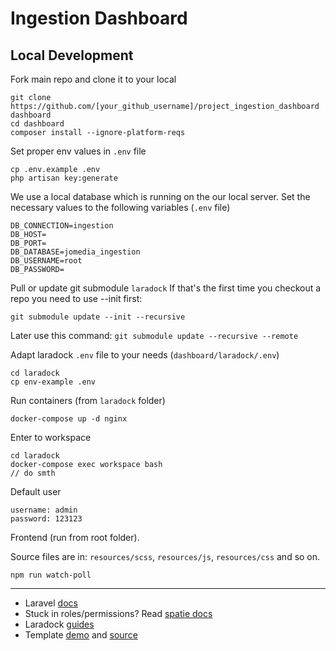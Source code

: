 # Ingestion Dashboard

## Local Development


Fork main repo and clone it to your local
```
git clone https://github.com/[your_github_username]/project_ingestion_dashboard dashboard
cd dashboard
composer install --ignore-platform-reqs
```

Set proper env values in `.env` file
```
cp .env.example .env
php artisan key:generate
```


We use a local database which is running on the our local server. Set the necessary values to the following variables (`.env` file)
 ```
DB_CONNECTION=ingestion
DB_HOST=
DB_PORT=
DB_DATABASE=jomedia_ingestion
DB_USERNAME=root
DB_PASSWORD=
 ```

Pull or update git submodule `laradock`
If that's the first time you checkout a repo you need to use --init first:
```
git submodule update --init --recursive
```


Later use this command: `git submodule update --recursive --remote`



Adapt laradock `.env` file to your needs (`dashboard/laradock/.env`)
```
cd laradock
cp env-example .env
```

Run containers (from `laradock` folder)
```
docker-compose up -d nginx
```


Enter to workspace
```
cd laradock
docker-compose exec workspace bash
// do smth
```

Default user
```
username: admin
password: 123123
```

Frontend (run from root folder).

Source files are in: `resources/scss`, `resources/js`, `resources/css` and so on.
```
npm run watch-poll 
```
___
- Laravel [docs](https://laravel.com/docs/5.8/)
- Stuck in roles/permissions? Read [ spatie docs ](https://github.com/spatie/laravel-permission)
- Laradock [ guides ](https://laradock.io/guides/)
- Template [demo](https://colorlib.com/polygon/elaadmin/index.html) and [source](https://github.com/puikinsh/ElaAdmin/tree/master)